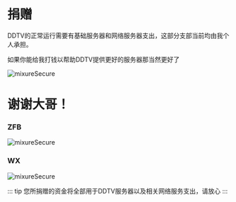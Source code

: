 # 捐赠
DDTV的正常运行需要有基础服务器和网络服务器支出，这部分支部当前均由我个人承担。  
  
如果你能给我打钱以帮助DDTV提供更好的服务器那当然更好了  
  
  
  <img :src="$withBase('/生活.png')" alt="mixureSecure">
  <h1>谢谢大哥！</h1>

### ZFB
<img :src="$withBase('/ZFB.png')" alt="mixureSecure">

### WX
<img :src="$withBase('/WX.png')" alt="mixureSecure">

::: tip
您所捐赠的资金将全部用于DDTV服务器以及相关网络服务支出，请放心
:::